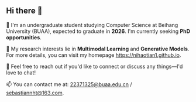 ## Hi there 👋

<!--
**nihaotian1/nihaotian1** is a ✨ _special_ ✨ repository because its `README.md` (this file) appears on your GitHub profile.

Here are some ideas to get you started:

- 🔭 I’m currently working on ...
- 🌱 I’m currently learning ...
- 👯 I’m looking to collaborate on ...
- 🤔 I’m looking for help with ...
- 💬 Ask me about ...
- 📫 How to reach me: ...
- 😄 Pronouns: ...
- ⚡ Fun fact: ...
-->

🥹 I'm an undergraduate student studying Computer Science at Beihang University (BUAA), expected to graduate in **2026**. I'm currently seeking **PhD opportunities**.

🤔 My research interests lie in **Multimodal Learning** and **Generative Models**. For more details, you can visit my homepage https://nihaotian1.github.io.

🥰 Feel free to reach out if you'd like to connect or discuss any things—I'd love to chat!

📫 You can contact me at: 22371325@buaa.edu.cn / sebastiannht@163.com.
